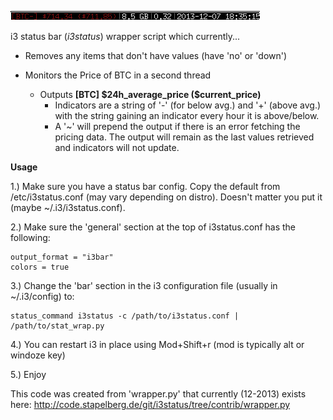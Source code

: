 ![](screen_shot.png)

i3 status bar (*i3status*) wrapper script which currently...

  - Removes any items that don't have values (have 'no' or 'down')

  - Monitors the Price of BTC in a second thread
      - Outputs **[BTC<indicators>] \$24h_average_price (\$current_price)**
          - Indicators are a string of '-' (for below avg.) and '+' (above avg.)
          with the string gaining an indicator every hour it is above/below.
          - A '~' will prepend the output if there is an error fetching the pricing data.
          The output will remain as the last values retrieved and indicators will not update.  


**Usage**

  1.) Make sure you have a status bar config. Copy the default from /etc/i3status.conf (may
      vary depending on distro). Doesn't matter you put it (maybe ~/.i3/i3status.conf).
  
  2.) Make sure the 'general' section at the top of i3status.conf has the following:

    output_format = "i3bar"
    colors = true
 

3.) Change the 'bar' section in the i3 configuration file (usually in ~/.i3/config) to:

    status_command i3status -c /path/to/i3status.conf | /path/to/stat_wrap.py

4.) You can restart i3 in place using Mod+Shift+r (mod is typically alt or windoze key)
  
5.) Enjoy

This code was created from 'wrapper.py' that currently (12-2013)
exists here:
http://code.stapelberg.de/git/i3status/tree/contrib/wrapper.py
